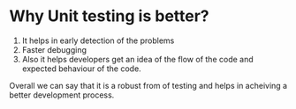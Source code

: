# Why Unit testing is better?
1. It helps in early detection of the problems
2. Faster debugging
3. Also it helps developers get an idea of the flow of the code and expected behaviour of the code.

Overall we can say that it is a robust from of testing and helps in acheiving a better development process.
